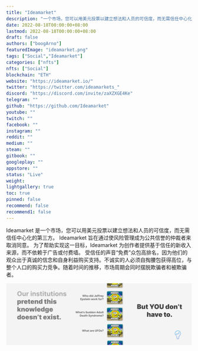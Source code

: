 ```yaml
---
title: "Ideamarket"
description: "一个市场，您可以用美元投票以建立想法和人员的可信度，而无需信任中心化的第三方。"
date: 2022-08-18T00:00:00+08:00
lastmod: 2022-08-18T00:00:00+08:00
draft: false
authors: ["boogArno"]
featuredImage: "ideamarket.png"
tags: ["Social","Ideamarket"]
categories: ["nfts"]
nfts: ["Social"]
blockchain: "ETH"
website: "https://ideamarket.io/"
twitter: "https://twitter.com/ideamarkets_"
discord: "https://discord.com/invite/zaXZXGE4Ke"
telegram: ""
github: "https://github.com/Ideamarket"
youtube: ""
twitch: ""
facebook: ""
instagram: ""
reddit: ""
medium: ""
steam: ""
gitbook: ""
googleplay: ""
appstore: ""
status: "Live"
weight: 
lightgallery: true
toc: true
pinned: false
recommend: false
recommend1: false
---
```

Ideamarket 是一个市场，您可以用美元投票以建立想法和人员的可信度，而无需信任中心化的第三方。
Ideamarket 旨在通过使风险管理成为公共信誉的仲裁者来取消同意。
为了帮助实现这一目标，Ideamarket 为创作者提供基于信任的新收入来源，而不依赖于广告或付费墙。
受信任的声音“免费”众包高排名，因为他们的观众出于真诚的信念和自身利益购买支持。不诚实的人必须自掏腰包获得高位，与整个人口的购买力竞争。随着时间的推移，市场周期会同时摆脱欺骗者和被欺骗者。

![1500x500](1500x500.jpg)
